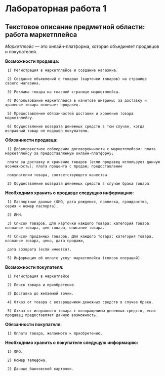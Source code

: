 # Лабораторная работа 1

## Текстовое описание предметной области: работа маркетплейса

*Маркетплейс* — это онлайн-платформа, которая объединяет продавцов и покупателей. 

**Возможности продавца:**

     1) Регистрация в маркетплейсе и создание магазина.
     
     2) Создание объявлений о товарах (карточки товаров) на странице своего магазина.

     3) Реклама товара на главной странице маркетплейса.

     4) Использование маркетплейса в качетсве витрины: за доставку и хранение товара отвечает продавец.

     5) Предоставление обязанностей доставки и хранения товара маркетплейсу.

     6) Осуществление возврата денежных средств в том случае, когда исправный товар не подошел покупателю.

**Обязанности продавца:**

     1) Добросовестное соблюдение договореннности с маркетплейсом: плата маркетплейсу за предоставляемую онлайн-платформу;
     
     плата за доставку и хранение товаров (если продавец использует данную возможность); плата процента с продаж; предоставление 
     
     покупателям товара, соответствующего качества.

     2) Осуществление возврата денежных средств в случае брака товара.

**Необходимо хранить о продавце следущую информацию:**

     1) Паспортные данные (ФИО, дата рождения, прописка, гражданство, серия и номер паспорта).
     
     2) ИНН.

     3) Список товаров. Для карточки каждого товара: категория товара, название товара, цен товара, описание товара.

     4) Список проданных товаров. Для каждого товара: категория товара, название товара, цена, дата продажи,
     
     дата возврата (если имеется).

     5) Информация об оплате услуг маркетплейса (список операций).

**Возможности покупателя:**

     1) Регистрация в маркетпейсе 

     2) Поиск товара и приобретение.

     3) Доставка до желаемой точки.

     4) Отказ от товара с возвращением денежных средств в случае брака.

     5) Отказ от исправного товара с возвращением денежных средств, если продавец предоставляет данную возможность.

**Обязанности покупателя:**

     1) Оплата товара, желаемого к приобретению.

**Необходимо хранить о покупателе следущую информацию:**

     1) ФИО.

     2) Номер телефона.

     2) Данные банковской карточки.


     







